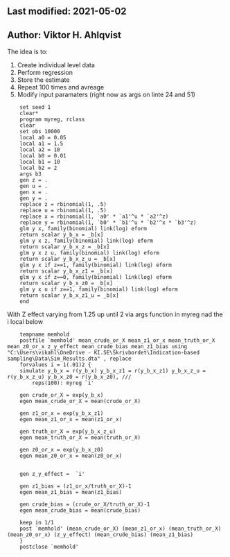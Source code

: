 ## Last modified: 2021-05-02
## Author: Viktor H. Ahlqvist

The idea is to:
1. Create individual level data
2. Perform regression
3. Store the estimate
4. Repeat 100 times and avreage
5. Modify input paramaters (right now as args on linte 24 and 51)
```
	set seed 1
	clear*
	program myreg, rclass
	clear
	set obs 10000
	local a0 = 0.05
	local a1 = 1.5
	local a2 = 10
	local b0 = 0.01
	local b1 = 10
	local b2 = 2
	args b3
	gen z = .
	gen u = .
	gen x = .
	gen y = .
	replace z = rbinomial(1, .5)
	replace u = rbinomial(1, .5)
	replace x = rbinomial(1, `a0' * `a1'^u * `a2'^z)  
	replace y = rbinomial(1, `b0' * `b1'^u * `b2'^x * `b3'^z) 
	glm y x, family(binomial) link(log) eform
	return scalar y_b_x = _b[x]
	glm y x z, family(binomial) link(log) eform
	return scalar y_b_x_z = _b[x]
	glm y x z u, family(binomial) link(log) eform
	return scalar y_b_x_z_u = _b[x]
	glm y x if z==1, family(binomial) link(log) eform
	return scalar y_b_x_z1 = _b[x]
	glm y x if z==0, family(binomial) link(log) eform
	return scalar y_b_x_z0 = _b[x]
	glm y x u if z==1, family(binomial) link(log) eform
	return scalar y_b_x_z1_u = _b[x]
	end
```
With Z effect varying from 1.25 up until 2 via args function in myreg nad the i local below
```	
	tempname memhold
	postfile `memhold' mean_crude_or_X mean_z1_or_x mean_truth_or_X mean_z0_or_x z_y_effect mean_crude_bias mean_z1_bias using "C:\Users\vikahl\OneDrive - KI.SE\Skrivbordet\Indication-based sampling\Data\Sim_Results.dta" , replace
	forvalues i = 1(.01)2 {
	simulate y_b_x = r(y_b_x) y_b_x_z1 = r(y_b_x_z1) y_b_x_z_u = r(y_b_x_z_u) y_b_x_z0 = r(y_b_x_z0), ///
	    reps(100): myreg `i'
	
	gen crude_or_X = exp(y_b_x)
	egen mean_crude_or_X = mean(crude_or_X)
	
	gen z1_or_x = exp(y_b_x_z1)
	egen mean_z1_or_x = mean(z1_or_x)
	
	gen truth_or_X = exp(y_b_x_z_u)
	egen mean_truth_or_X = mean(truth_or_X)
	
	gen z0_or_x = exp(y_b_x_z0)
	egen mean_z0_or_x = mean(z0_or_x)
	
	
	gen z_y_effect =  `i'
	
	gen z1_bias = (z1_or_x/truth_or_X)-1
	egen mean_z1_bias = mean(z1_bias)
	
	gen crude_bias = (crude_or_X/truth_or_X)-1
	egen mean_crude_bias = mean(crude_bias)
	
	keep in 1/1
	post `memhold' (mean_crude_or_X) (mean_z1_or_x) (mean_truth_or_X) (mean_z0_or_x) (z_y_effect) (mean_crude_bias) (mean_z1_bias)
	}
	postclose `memhold'	


```
